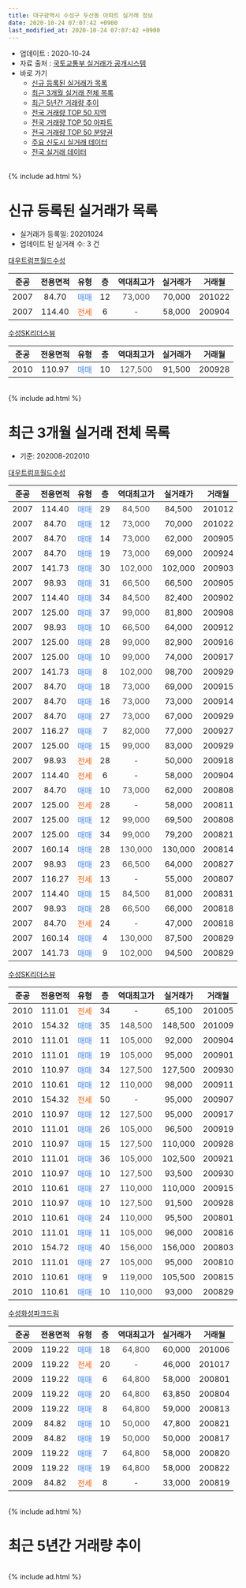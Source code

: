 ```yaml
---
title: 대구광역시 수성구 두산동 아파트 실거래 정보
date: 2020-10-24 07:07:42 +0900
last_modified_at: 2020-10-24 07:07:42 +0900
---
```


* 업데이트 : 2020-10-24
* 자료 출처 : [국토교통부 실거래가 공개시스템](http://rt.molit.go.kr)
* 바로 가기
    * [신규 등록된 실거래가 목록](#신규-등록된-실거래가-목록)
    * [최근 3개월 실거래 전체 목록](#최근-3개월-실거래-전체-목록)
    * [최근 5년간 거래량 추이](#최근-5년간-거래량-추이)
    * [전국 거래량 TOP 50 지역](https://inasie.github.io/apt-trade-info/최근-3개월-전국에서-가장-거래가-많이-발생한-지역)
    * [전국 거래량 TOP 50 아파트](https://inasie.github.io/apt-trade-info/최근-3개월-전국에서-가장-거래가-많이-발생한-아파트)
    * [전국 거래량 TOP 50 분양권](https://inasie.github.io/apt-trade-info/최근-3개월-전국에서-가장-거래가-많이-발생한-분양권)
    * [주요 신도시 실거래 데이터](https://inasie.github.io/apt-trade-info/주요-신도시)
    * [전국 실거래 데이터](https://inasie.github.io/apt-trade-info/전국)
<br>
{% include ad.html %}
<br>

# 신규 등록된 실거래가 목록
* 실거래가 등록일: 20201024
* 업데이트 된 실거래 수: 3 건


[대우트럼프월드수성](https://search.naver.com/search.naver?query=%EB%8C%80%EA%B5%AC%EA%B4%91%EC%97%AD%EC%8B%9C+%EC%88%98%EC%84%B1%EA%B5%AC+%EB%91%90%EC%82%B0%EB%8F%99+%EB%8C%80%EC%9A%B0%ED%8A%B8%EB%9F%BC%ED%94%84%EC%9B%94%EB%93%9C%EC%88%98%EC%84%B1)

|준공|전용면적|유형|층|역대최고가|실거래가|거래월|
|:---:|:---:|:---:|:---:|:---:|:---:|:---:|
|2007|84.70|<span style="color:#4285f3">매매</span>|12|<span style="color:#444444">73,000</span>|70,000|201022|
|2007|114.40|<span style="color:#ff5a00">전세</span>|6|<span style="color:#444444">-</span>|58,000|200904|

[수성SK리더스뷰](https://search.naver.com/search.naver?query=%EB%8C%80%EA%B5%AC%EA%B4%91%EC%97%AD%EC%8B%9C+%EC%88%98%EC%84%B1%EA%B5%AC+%EB%91%90%EC%82%B0%EB%8F%99+%EC%88%98%EC%84%B1SK%EB%A6%AC%EB%8D%94%EC%8A%A4%EB%B7%B0)

|준공|전용면적|유형|층|역대최고가|실거래가|거래월|
|:---:|:---:|:---:|:---:|:---:|:---:|:---:|
|2010|110.97|<span style="color:#4285f3">매매</span>|10|<span style="color:#444444">127,500</span>|91,500|200928|


<br>
{% include ad.html %}
<br>

# 최근 3개월 실거래 전체 목록
* 기준: 202008-202010


[대우트럼프월드수성](https://search.naver.com/search.naver?query=%EB%8C%80%EA%B5%AC%EA%B4%91%EC%97%AD%EC%8B%9C+%EC%88%98%EC%84%B1%EA%B5%AC+%EB%91%90%EC%82%B0%EB%8F%99+%EB%8C%80%EC%9A%B0%ED%8A%B8%EB%9F%BC%ED%94%84%EC%9B%94%EB%93%9C%EC%88%98%EC%84%B1)

|준공|전용면적|유형|층|역대최고가|실거래가|거래월|
|:---:|:---:|:---:|:---:|:---:|:---:|:---:|
|2007|114.40|<span style="color:#4285f3">매매</span>|29|<span style="color:#444444">84,500</span>|84,500|201012|
|2007|84.70|<span style="color:#4285f3">매매</span>|12|<span style="color:#444444">73,000</span>|70,000|201022|
|2007|84.70|<span style="color:#4285f3">매매</span>|14|<span style="color:#444444">73,000</span>|62,000|200905|
|2007|84.70|<span style="color:#4285f3">매매</span>|19|<span style="color:#444444">73,000</span>|69,000|200924|
|2007|141.73|<span style="color:#4285f3">매매</span>|30|<span style="color:#444444">102,000</span>|102,000|200903|
|2007|98.93|<span style="color:#4285f3">매매</span>|31|<span style="color:#444444">66,500</span>|66,500|200905|
|2007|114.40|<span style="color:#4285f3">매매</span>|34|<span style="color:#444444">84,500</span>|82,400|200902|
|2007|125.00|<span style="color:#4285f3">매매</span>|37|<span style="color:#444444">99,000</span>|81,800|200908|
|2007|98.93|<span style="color:#4285f3">매매</span>|10|<span style="color:#444444">66,500</span>|64,000|200912|
|2007|125.00|<span style="color:#4285f3">매매</span>|28|<span style="color:#444444">99,000</span>|82,900|200916|
|2007|125.00|<span style="color:#4285f3">매매</span>|10|<span style="color:#444444">99,000</span>|74,000|200917|
|2007|141.73|<span style="color:#4285f3">매매</span>|8|<span style="color:#444444">102,000</span>|98,700|200929|
|2007|84.70|<span style="color:#4285f3">매매</span>|18|<span style="color:#444444">73,000</span>|69,000|200915|
|2007|84.70|<span style="color:#4285f3">매매</span>|16|<span style="color:#444444">73,000</span>|73,000|200914|
|2007|84.70|<span style="color:#4285f3">매매</span>|27|<span style="color:#444444">73,000</span>|67,000|200929|
|2007|116.27|<span style="color:#4285f3">매매</span>|7|<span style="color:#444444">82,000</span>|77,000|200927|
|2007|125.00|<span style="color:#4285f3">매매</span>|15|<span style="color:#444444">99,000</span>|83,000|200929|
|2007|98.93|<span style="color:#ff5a00">전세</span>|28|<span style="color:#444444">-</span>|50,000|200918|
|2007|114.40|<span style="color:#ff5a00">전세</span>|6|<span style="color:#444444">-</span>|58,000|200904|
|2007|84.70|<span style="color:#4285f3">매매</span>|10|<span style="color:#444444">73,000</span>|62,000|200808|
|2007|125.00|<span style="color:#ff5a00">전세</span>|28|<span style="color:#444444">-</span>|58,000|200811|
|2007|125.00|<span style="color:#4285f3">매매</span>|12|<span style="color:#444444">99,000</span>|69,500|200808|
|2007|125.00|<span style="color:#4285f3">매매</span>|34|<span style="color:#444444">99,000</span>|79,200|200821|
|2007|160.14|<span style="color:#4285f3">매매</span>|28|<span style="color:#444444">130,000</span>|130,000|200814|
|2007|98.93|<span style="color:#4285f3">매매</span>|23|<span style="color:#444444">66,500</span>|64,000|200827|
|2007|116.27|<span style="color:#ff5a00">전세</span>|13|<span style="color:#444444">-</span>|55,000|200807|
|2007|114.40|<span style="color:#4285f3">매매</span>|15|<span style="color:#444444">84,500</span>|81,000|200831|
|2007|98.93|<span style="color:#4285f3">매매</span>|28|<span style="color:#444444">66,500</span>|66,000|200818|
|2007|84.70|<span style="color:#ff5a00">전세</span>|24|<span style="color:#444444">-</span>|47,000|200818|
|2007|160.14|<span style="color:#4285f3">매매</span>|4|<span style="color:#444444">130,000</span>|87,500|200829|
|2007|141.73|<span style="color:#4285f3">매매</span>|9|<span style="color:#444444">102,000</span>|94,500|200829|

[수성SK리더스뷰](https://search.naver.com/search.naver?query=%EB%8C%80%EA%B5%AC%EA%B4%91%EC%97%AD%EC%8B%9C+%EC%88%98%EC%84%B1%EA%B5%AC+%EB%91%90%EC%82%B0%EB%8F%99+%EC%88%98%EC%84%B1SK%EB%A6%AC%EB%8D%94%EC%8A%A4%EB%B7%B0)

|준공|전용면적|유형|층|역대최고가|실거래가|거래월|
|:---:|:---:|:---:|:---:|:---:|:---:|:---:|
|2010|111.01|<span style="color:#ff5a00">전세</span>|34|<span style="color:#444444">-</span>|65,100|201005|
|2010|154.32|<span style="color:#4285f3">매매</span>|35|<span style="color:#444444">148,500</span>|148,500|201009|
|2010|111.01|<span style="color:#4285f3">매매</span>|11|<span style="color:#444444">105,000</span>|92,000|200904|
|2010|111.01|<span style="color:#4285f3">매매</span>|19|<span style="color:#444444">105,000</span>|95,000|200901|
|2010|110.97|<span style="color:#4285f3">매매</span>|34|<span style="color:#444444">127,500</span>|127,500|200930|
|2010|110.61|<span style="color:#4285f3">매매</span>|12|<span style="color:#444444">110,000</span>|98,000|200911|
|2010|154.32|<span style="color:#ff5a00">전세</span>|50|<span style="color:#444444">-</span>|95,000|200907|
|2010|110.97|<span style="color:#4285f3">매매</span>|12|<span style="color:#444444">127,500</span>|95,000|200917|
|2010|111.01|<span style="color:#4285f3">매매</span>|26|<span style="color:#444444">105,000</span>|96,500|200919|
|2010|110.97|<span style="color:#4285f3">매매</span>|15|<span style="color:#444444">127,500</span>|110,000|200928|
|2010|111.01|<span style="color:#4285f3">매매</span>|36|<span style="color:#444444">105,000</span>|102,500|200921|
|2010|110.97|<span style="color:#4285f3">매매</span>|10|<span style="color:#444444">127,500</span>|93,500|200930|
|2010|110.61|<span style="color:#4285f3">매매</span>|27|<span style="color:#444444">110,000</span>|110,000|200915|
|2010|110.97|<span style="color:#4285f3">매매</span>|10|<span style="color:#444444">127,500</span>|91,500|200928|
|2010|110.61|<span style="color:#4285f3">매매</span>|24|<span style="color:#444444">110,000</span>|95,500|200801|
|2010|111.01|<span style="color:#4285f3">매매</span>|11|<span style="color:#444444">105,000</span>|96,000|200816|
|2010|154.72|<span style="color:#4285f3">매매</span>|40|<span style="color:#444444">156,000</span>|156,000|200803|
|2010|111.01|<span style="color:#4285f3">매매</span>|27|<span style="color:#444444">105,000</span>|95,000|200810|
|2010|110.61|<span style="color:#4285f3">매매</span>|9|<span style="color:#444444">119,000</span>|105,500|200815|
|2010|110.61|<span style="color:#4285f3">매매</span>|10|<span style="color:#444444">110,000</span>|93,000|200829|


<script async src="//pagead2.googlesyndication.com/pagead/js/adsbygoogle.js"></script>
<!-- 기본 -->
<ins class="adsbygoogle"
     style="display:block"
     data-ad-client="ca-pub-2446590836940007"
     data-ad-slot="1659523306"
     data-ad-format="auto"
     data-full-width-responsive="true"></ins>
<script>
(adsbygoogle = window.adsbygoogle || []).push({});
</script>


[수성화성파크드림](https://search.naver.com/search.naver?query=%EB%8C%80%EA%B5%AC%EA%B4%91%EC%97%AD%EC%8B%9C+%EC%88%98%EC%84%B1%EA%B5%AC+%EB%91%90%EC%82%B0%EB%8F%99+%EC%88%98%EC%84%B1%ED%99%94%EC%84%B1%ED%8C%8C%ED%81%AC%EB%93%9C%EB%A6%BC)

|준공|전용면적|유형|층|역대최고가|실거래가|거래월|
|:---:|:---:|:---:|:---:|:---:|:---:|:---:|
|2009|119.22|<span style="color:#4285f3">매매</span>|18|<span style="color:#444444">64,800</span>|60,000|201006|
|2009|119.22|<span style="color:#ff5a00">전세</span>|20|<span style="color:#444444">-</span>|46,000|201017|
|2009|119.22|<span style="color:#4285f3">매매</span>|6|<span style="color:#444444">64,800</span>|58,000|200801|
|2009|119.22|<span style="color:#4285f3">매매</span>|20|<span style="color:#444444">64,800</span>|63,850|200804|
|2009|119.22|<span style="color:#4285f3">매매</span>|8|<span style="color:#444444">64,800</span>|59,000|200813|
|2009|84.82|<span style="color:#4285f3">매매</span>|10|<span style="color:#444444">50,000</span>|47,800|200821|
|2009|84.82|<span style="color:#4285f3">매매</span>|19|<span style="color:#444444">50,000</span>|50,000|200817|
|2009|119.22|<span style="color:#4285f3">매매</span>|7|<span style="color:#444444">64,800</span>|58,000|200820|
|2009|119.22|<span style="color:#4285f3">매매</span>|19|<span style="color:#444444">64,800</span>|58,000|200822|
|2009|84.82|<span style="color:#ff5a00">전세</span>|8|<span style="color:#444444">-</span>|33,000|200819|


<br>
{% include ad.html %}
<br>

# 최근 5년간 거래량 추이


<div style="width:100%;">
    <canvas id="deal_progress" height="200"></canvas>
</div>

<script>
new Chart(document.getElementById("deal_progress"), {
    type: 'line',
    data: {
        labels: ['201510','201511','201512','201601','201602','201603','201604','201605','201606','201607','201608','201609','201610','201611','201612','201701','201702','201703','201704','201705','201706','201707','201708','201709','201710','201711','201712','201801','201802','201803','201804','201805','201806','201807','201808','201809','201810','201811','201812','201901','201902','201903','201904','201905','201906','201907','201908','201909','201910','201911','201912','202001','202002','202003','202004','202005','202006','202007','202008','202009','202010'],
        datasets: [{
            label: '매매',
            pointRadius: 1,
            data: [8, 7, 4, 6, 4, 11, 5, 12, 5, 9, 12, 15, 19, 13, 7, 11, 8, 14, 8, 16, 25, 35, 25, 18, 8, 7, 13, 22, 24, 34, 13, 17, 12, 8, 19, 20, 17, 7, 2, 2, 3, 2, 11, 4, 4, 8, 7, 8, 8, 14, 16, 10, 6, 8, 4, 10, 10, 23, 22, 26, 4],
            borderColor: "rgba(255, 201, 14, 1)",
            backgroundColor: "rgba(255, 201, 14, 0.5)",
            fill: false,
            lineTension: 0
        },{
            label: '전월세',
            pointRadius: 1,
            data: [13, 7, 6, 8, 10, 11, 6, 4, 4, 8, 8, 10, 8, 10, 9, 5, 7, 9, 4, 7, 4, 8, 6, 8, 4, 9, 5, 8, 10, 10, 4, 5, 6, 9, 4, 6, 4, 8, 4, 4, 8, 4, 4, 10, 3, 3, 7, 9, 6, 8, 9, 12, 10, 4, 5, 5, 8, 7, 4, 3, 2],
            borderColor: "rgba(0, 141, 185, 1)",
            backgroundColor: "rgba(0, 141, 185, 0.5)",
            fill: false,
            lineTension: 0
        }
        ]
    },
    options: {
        responsive: true,
        title: {
            display: false
        },
        tooltips: {
            mode: 'index',
            intersect: false
        },
        hover: {
            mode: 'nearest',
            intersect: true
        },
        scales: {
            xAxes: [{
                display: true,
                scaleLabel: {
                    display: true,
                    labelString: '년/월'
                }
            }],
            yAxes: [{
                display: true,
                ticks: {
                    suggestedMin: 0,
                },
                scaleLabel: {
                    display: true,
                    labelString: '실거래 수'
                }
            }]
        }
    }
});

</script>


<br>
{% include ad.html %}
<br>

